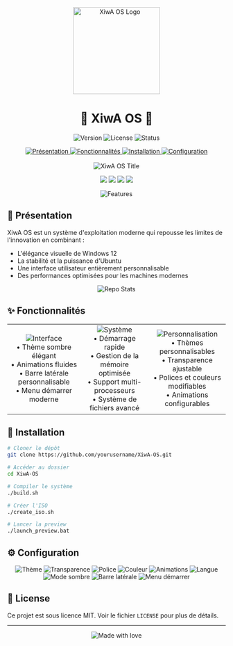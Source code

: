 <div align="center">
  <img src="https://raw.githubusercontent.com/yourusername/XiwA-OS/main/assets/logo.png" alt="XiwA OS Logo" width="200"/>
  
  <h1>🌟 XiwA OS 🌟</h1>
  
  <p>
    <img src="https://img.shields.io/badge/Version-1.0.0-red" alt="Version"/>
    <img src="https://img.shields.io/badge/License-MIT-black" alt="License"/>
    <img src="https://img.shields.io/badge/Status-En%20développement-orange" alt="Status"/>
  </p>
</div>

<div align="center">
  <a href="#presentation">
    <img src="https://img.shields.io/badge/🎯_Présentation-ff0000?style=for-the-badge" alt="Présentation"/>
  </a>
  <a href="#fonctionnalites">
    <img src="https://img.shields.io/badge/✨_Fonctionnalités-000000?style=for-the-badge" alt="Fonctionnalités"/>
  </a>
  <a href="#installation">
    <img src="https://img.shields.io/badge/🚀_Installation-ff0000?style=for-the-badge" alt="Installation"/>
  </a>
  <a href="#configuration">
    <img src="https://img.shields.io/badge/⚙️_Configuration-000000?style=for-the-badge" alt="Configuration"/>
  </a>
</div>

<br>

<div align="center">
  <img src="https://readme-typing-svg.herokuapp.com?font=Fira+Code&weight=500&size=40&pause=1000&color=FF0000&center=true&vCenter=true&width=600&height=100&lines=XiwA+Operating+System" alt="XiwA OS Title"/>
  
  <p>
    <img src="https://img.shields.io/badge/C++-00599C?style=for-the-badge&logo=c%2B%2B&logoColor=white">
    <img src="https://img.shields.io/badge/C%23-239120?style=for-the-badge&logo=c-sharp&logoColor=white">
    <img src="https://img.shields.io/badge/Python-3776AB?style=for-the-badge&logo=python&logoColor=white">
    <img src="https://img.shields.io/badge/Shell_Script-121011?style=for-the-badge&logo=gnu-bash&logoColor=white">
  </p>
  
  <img src="https://readme-typing-svg.herokuapp.com?font=Fira+Code&weight=500&size=20&pause=1000&color=FFFFFF&center=true&vCenter=true&width=600&height=50&lines=Interface+moderne+•+Performance+optimisée+•+Haute+personnalisation" alt="Features"/>
</div>

## 🎯 Présentation

XiwA OS est un système d'exploitation moderne qui repousse les limites de l'innovation en combinant :
- L'élégance visuelle de Windows 12
- La stabilité et la puissance d'Ubuntu
- Une interface utilisateur entièrement personnalisable
- Des performances optimisées pour les machines modernes

<div align="center">
  <img src="https://github-readme-stats.vercel.app/api/pin/?username=yourusername&repo=XiwA-OS&theme=radical" alt="Repo Stats"/>
</div>

## ✨ Fonctionnalités

<div align="center">
  <table>
    <tr>
      <td align="center">
        <img src="https://img.shields.io/badge/🎯_Interface-ff0000?style=for-the-badge" alt="Interface"/>
        <br>
        • Thème sombre élégant<br>
        • Animations fluides<br>
        • Barre latérale personnalisable<br>
        • Menu démarrer moderne
      </td>
      <td align="center">
        <img src="https://img.shields.io/badge/⚡_Système-000000?style=for-the-badge" alt="Système"/>
        <br>
        • Démarrage rapide<br>
        • Gestion de la mémoire optimisée<br>
        • Support multi-processeurs<br>
        • Système de fichiers avancé
      </td>
      <td align="center">
        <img src="https://img.shields.io/badge/🔧_Personnalisation-ff0000?style=for-the-badge" alt="Personnalisation"/>
        <br>
        • Thèmes personnalisables<br>
        • Transparence ajustable<br>
        • Polices et couleurs modifiables<br>
        • Animations configurables
      </td>
    </tr>
  </table>
</div>

## 🚀 Installation

```bash
# Cloner le dépôt
git clone https://github.com/yourusername/XiwA-OS.git

# Accéder au dossier
cd XiwA-OS

# Compiler le système
./build.sh

# Créer l'ISO
./create_iso.sh

# Lancer la preview
./launch_preview.bat
```

## ⚙️ Configuration

<div align="center">
  <img src="https://img.shields.io/badge/🎨_Thème-ff0000?style=for-the-badge" alt="Thème"/>
  <img src="https://img.shields.io/badge/🌫️_Transparence-000000?style=for-the-badge" alt="Transparence"/>
  <img src="https://img.shields.io/badge/📝_Police-ff0000?style=for-the-badge" alt="Police"/>
  <img src="https://img.shields.io/badge/🎯_Couleur-000000?style=for-the-badge" alt="Couleur"/>
  <img src="https://img.shields.io/badge/✨_Animations-ff0000?style=for-the-badge" alt="Animations"/>
  <img src="https://img.shields.io/badge/🌍_Langue-000000?style=for-the-badge" alt="Langue"/>
  <img src="https://img.shields.io/badge/🌙_Mode_sombre-ff0000?style=for-the-badge" alt="Mode sombre"/>
  <img src="https://img.shields.io/badge/📍_Barre_latérale-000000?style=for-the-badge" alt="Barre latérale"/>
  <img src="https://img.shields.io/badge/🏠_Menu_démarrer-ff0000?style=for-the-badge" alt="Menu démarrer"/>
</div>

## 📝 License

Ce projet est sous licence MIT. Voir le fichier `LICENSE` pour plus de détails.

---

<div align="center">
  <img src="https://readme-typing-svg.herokuapp.com?font=Fira+Code&weight=500&size=20&pause=1000&color=FF0000&center=true&vCenter=true&width=600&height=50&lines=Made+with+❤️+by+XiwA+Team" alt="Made with love"/>
</div>